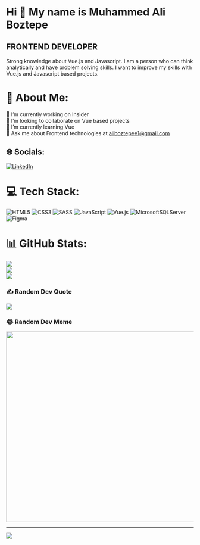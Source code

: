 Hi 👋 My name is Muhammed Ali Boztepe
=====================================

FRONTEND DEVELOPER
--------------------------

Strong knowledge about Vue.js and Javascript. I am a person who can think analytically and have problem solving skills. I want to improve my skills with Vue.js and Javascript based projects.

# 💫 About Me:
🔭 I’m currently working on Insider<br>👯 I’m looking to collaborate on Vue based projects<br>🌱 I’m currently learning Vue<br>💬 Ask me about Frontend technologies at [aliboztepee1@gmail.com](mailto:aliboztepee1@gmail.com)<br>


## 🌐 Socials:
[![LinkedIn](https://img.shields.io/badge/LinkedIn-%230077B5.svg?logo=linkedin&logoColor=white)](https://linkedin.com/in/aliboztepe/) 

# 💻 Tech Stack:
![HTML5](https://img.shields.io/badge/html5-%23E34F26.svg?style=for-the-badge&logo=html5&logoColor=white) ![CSS3](https://img.shields.io/badge/css3-%231572B6.svg?style=for-the-badge&logo=css3&logoColor=white) ![SASS](https://img.shields.io/badge/SASS-hotpink.svg?style=for-the-badge&logo=SASS&logoColor=white) ![JavaScript](https://img.shields.io/badge/javascript-%23323330.svg?style=for-the-badge&logo=javascript&logoColor=%23F7DF1E) ![Vue.js](https://img.shields.io/badge/vuejs-%2335495e.svg?style=for-the-badge&logo=vuedotjs&logoColor=%234FC08D) ![MicrosoftSQLServer](https://img.shields.io/badge/Microsoft%20SQL%20Sever-CC2927?style=for-the-badge&logo=microsoft%20sql%20server&logoColor=white) 	![Figma](https://img.shields.io/badge/figma-%23F24E1E.svg?style=for-the-badge&logo=figma&logoColor=white)
# 📊 GitHub Stats:
![](https://github-readme-stats.vercel.app/api?username=Aliboztepe&theme=dark&hide_border=false&include_all_commits=true&count_private=true)<br/>
![](https://github-readme-streak-stats.herokuapp.com/?user=Aliboztepe&theme=dark&hide_border=false)<br/>
![](https://github-readme-stats.vercel.app/api/top-langs/?username=Aliboztepe&theme=dark&hide_border=false&include_all_commits=true&count_private=true&layout=compact)

### ✍️ Random Dev Quote
![](https://quotes-github-readme.vercel.app/api?type=horizontal&theme=dark)

### 😂 Random Dev Meme
<img src="https://rm.up.railway.app/" width="512px"/>

---
[![](https://visitcount.itsvg.in/api?id=Aliboztepe&icon=5&color=0)](https://visitcount.itsvg.in)

<!-- Proudly created with GPRM ( https://gprm.itsvg.in ) -->

